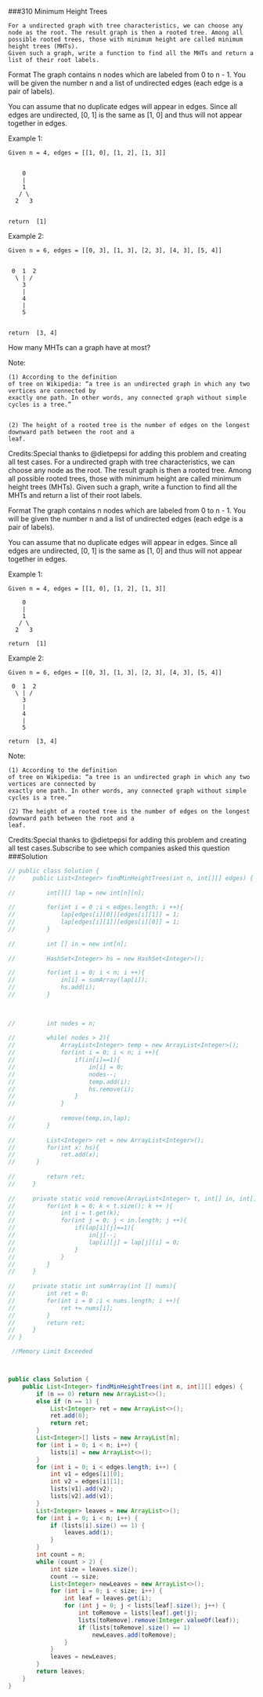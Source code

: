 ###310 Minimum Height Trees

    For a undirected graph with tree characteristics, we can choose any node as the root. The result graph is then a rooted tree. Among all possible rooted trees, those with minimum height are called minimum height trees (MHTs).
    Given such a graph, write a function to find all the MHTs and return a list of their root labels.


Format
    The graph contains n nodes which are labeled from 0 to n - 1.
    You will be given the number n and a list of undirected edges (each edge is a pair of labels).

 
You can assume that no duplicate edges will appear in edges. Since all edges are
    undirected, [0, 1] is the same as [1, 0] and thus will not appear together in
    edges.


Example 1:


    Given n = 4, edges = [[1, 0], [1, 2], [1, 3]]


        0
        |
        1
       / \
      2   3


    return  [1]


Example 2:


    Given n = 6, edges = [[0, 3], [1, 3], [2, 3], [4, 3], [5, 4]]


     0  1  2
      \ | /
        3
        |
        4
        |
        5


    return  [3, 4]


How many MHTs can a graph have at most?


Note:


    (1) According to the definition
    of tree on Wikipedia: “a tree is an undirected graph in which any two vertices are connected by
    exactly one path. In other words, any connected graph without simple cycles is a tree.”


    (2) The height of a rooted tree is the number of edges on the longest downward path between the root and a
    leaf.

Credits:Special thanks to @dietpepsi for adding this problem and creating all test cases.
    For a undirected graph with tree characteristics, we can choose any node as the root. The result graph is then a rooted tree. Among all possible rooted trees, those with minimum height are called minimum height trees (MHTs).
    Given such a graph, write a function to find all the MHTs and return a list of their root labels.

Format
    The graph contains n nodes which are labeled from 0 to n - 1.
    You will be given the number n and a list of undirected edges (each edge is a pair of labels).
 
You can assume that no duplicate edges will appear in edges. Since all edges are
    undirected, [0, 1] is the same as [1, 0] and thus will not appear together in
    edges.

Example 1:

    Given n = 4, edges = [[1, 0], [1, 2], [1, 3]]

        0
        |
        1
       / \
      2   3

    return  [1]

Example 2:

    Given n = 6, edges = [[0, 3], [1, 3], [2, 3], [4, 3], [5, 4]]

     0  1  2
      \ | /
        3
        |
        4
        |
        5

    return  [3, 4]

Note:

    (1) According to the definition
    of tree on Wikipedia: “a tree is an undirected graph in which any two vertices are connected by
    exactly one path. In other words, any connected graph without simple cycles is a tree.”

    (2) The height of a rooted tree is the number of edges on the longest downward path between the root and a
    leaf.
Credits:Special thanks to @dietpepsi for adding this problem and creating all test cases.Subscribe to see which companies asked this question
###Solution
```java
// public class Solution {
//     public List<Integer> findMinHeightTrees(int n, int[][] edges) {
        
//         int[][] lap = new int[n][n];
        
//         for(int i = 0 ;i < edges.length; i ++){
//             lap[edges[i][0]][edges[i][1]] = 1;
//             lap[edges[i][1]][edges[i][0]] = 1;
//         }
        
//         int [] in = new int[n];
        
//         HashSet<Integer> hs = new HashSet<Integer>();

//         for(int i = 0; i < n; i ++){
//             in[i] = sumArray(lap[i]);
//             hs.add(i);
//         }

        
        
//         int nodes = n;
        
//         while( nodes > 2){
//             ArrayList<Integer> temp = new ArrayList<Integer>();
//             for(int i = 0; i < n; i ++){
//                 if(in[i]==1){
//                     in[i] = 0;
//                     nodes--;
//                     temp.add(i);
//                     hs.remove(i);
//                 }
//             }
         
//             remove(temp,in,lap);
//         }
       
//         List<Integer> ret = new ArrayList<Integer>();
//         for(int x: hs){
//             ret.add(x);
// 		}
       
//         return ret;
//     }
    
//     private static void remove(ArrayList<Integer> t, int[] in, int[][]lap){
//         for(int k = 0; k < t.size(); k ++ ){
//             int i = t.get(k);
//             for(int j = 0; j < in.length; j ++){
//                 if(lap[i][j]==1){
//                     in[j]--;
//                     lap[i][j] = lap[j][i] = 0;
//                 }
//             }
//         }
//     }
    
//     private static int sumArray(int [] nums){
//         int ret = 0;
//         for(int i = 0 ;i < nums.length; i ++){
//             ret += nums[i];
//         }
//         return ret;
//     }
// }

 //Memory Limit Exceeded



public class Solution {
    public List<Integer> findMinHeightTrees(int n, int[][] edges) {
        if (n == 0) return new ArrayList<>();
        else if (n == 1) {
            List<Integer> ret = new ArrayList<>();
            ret.add(0);
            return ret;
        }
        List<Integer>[] lists = new ArrayList[n];
        for (int i = 0; i < n; i++) {
            lists[i] = new ArrayList<>();
        }
        for (int i = 0; i < edges.length; i++) {
            int v1 = edges[i][0];
            int v2 = edges[i][1];
            lists[v1].add(v2);
            lists[v2].add(v1);
        }
        List<Integer> leaves = new ArrayList<>();
        for (int i = 0; i < n; i++) {
            if (lists[i].size() == 1) {
                leaves.add(i);
            }
        }
        int count = n;
        while (count > 2) {
            int size = leaves.size();
            count -= size;
            List<Integer> newLeaves = new ArrayList<>();
            for (int i = 0; i < size; i++) {
                int leaf = leaves.get(i);
                for (int j = 0; j < lists[leaf].size(); j++) {
                    int toRemove = lists[leaf].get(j);
                    lists[toRemove].remove(Integer.valueOf(leaf));
                    if (lists[toRemove].size() == 1)
                        newLeaves.add(toRemove);
                }
            }
            leaves = newLeaves;
        }
        return leaves;
    }
}